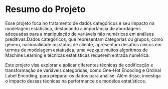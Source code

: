 # Resumo do Projeto
Esse projeto  foca  no  tratamento  de  dados  categóricos  e  seu  impacto  na  modelagem estatística, destacando a importância de abordagens adequadas para a manipulação de variáveis não numéricas em análises preditivas.Dados categóricos, que representam categorias ou grupos, como  gênero,  nacionalidade  ou  status  de  cliente,  apresentam  desafios  únicos  em  termos  de modelagem  estatística,  uma  vez  que  muitos  algoritmos  de  Machine  Learning  e  técnicas estatísticas requerem entrada numérica.

Este projeto visa explorar e aplicar diferentes técnicas de codificação e transformação de variáveis categóricas, como One-Hot Encoding e Ordinal Label Encoding, para preparar os dados para  análise.  Além  disso,  investiga  o  impacto  dessas  técnicas  na  performance  de  modelos estatísticos.
